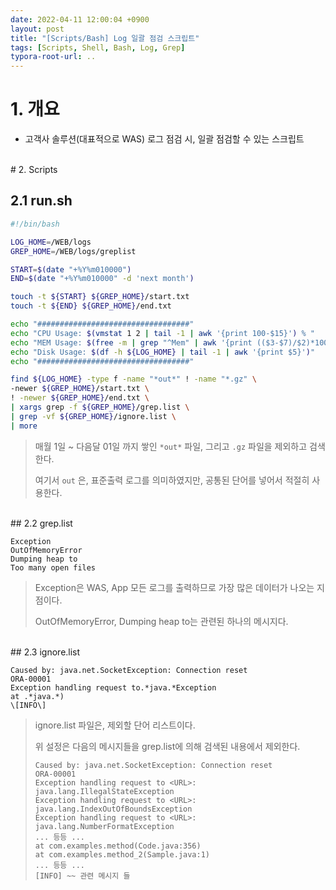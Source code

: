 ```yaml
---
date: 2022-04-11 12:00:04 +0900
layout: post
title: "[Scripts/Bash] Log 일괄 점검 스크립트"
tags: [Scripts, Shell, Bash, Log, Grep]
typora-root-url: ..
---
```


# 1. 개요

* 고객사 솔루션(대표적으로 WAS) 로그 점검 시, 일괄 점검할 수 있는 스크립트

<br>
# 2. Scripts

## 2.1 run.sh

```bash
#!/bin/bash

LOG_HOME=/WEB/logs
GREP_HOME=/WEB/logs/greplist

START=$(date "+%Y%m010000")
END=$(date "+%Y%m010000" -d 'next month')

touch -t ${START} ${GREP_HOME}/start.txt
touch -t ${END} ${GREP_HOME}/end.txt

echo "##################################"
echo "CPU Usage: $(vmstat 1 2 | tail -1 | awk '{print 100-$15}') % "
echo "MEM Usage: $(free -m | grep "^Mem" | awk '{print (($3-$7)/$2)*100}') % "
echo "Disk Usage: $(df -h ${LOG_HOME} | tail -1 | awk '{print $5}')"
echo "##################################"

find ${LOG_HOME} -type f -name "*out*" ! -name "*.gz" \
-newer ${GREP_HOME}/start.txt \
! -newer ${GREP_HOME}/end.txt \
| xargs grep -f ${GREP_HOME}/grep.list \
| grep -vf ${GREP_HOME}/ignore.list \
| more
```

> 매월 1일 ~ 다음달 01일 까지 쌓인 `*out*` 파일, 그리고 `.gz` 파일을 제외하고 검색한다.
>
> 여기서 `out` 은, 표준출력 로그를 의미하였지만, 공통된 단어를 넣어서 적절히 사용한다.

<br>
## 2.2 grep.list

```
Exception
OutOfMemoryError
Dumping heap to
Too many open files
```

> Exception은 WAS, App 모든 로그를 출력하므로 가장 많은 데이터가 나오는 지점이다.
>
> OutOfMemoryError, Dumping heap to는 관련된 하나의 메시지다.

<br>
## 2.3 ignore.list

```
Caused by: java.net.SocketException: Connection reset
ORA-00001
Exception handling request to.*java.*Exception
at .*java.*)
\[INFO\]
```

> ignore.list 파일은, 제외할 단어 리스트이다.
>
> 위 설정은 다음의 메시지들을 grep.list에 의해 검색된 내용에서 제외한다.
>
> ```
> Caused by: java.net.SocketException: Connection reset
> ORA-00001
> Exception handling request to <URL>: java.lang.IllegalStateException
> Exception handling request to <URL>: java.lang.IndexOutOfBoundsException
> Exception handling request to <URL>: java.lang.NumberFormatException
> ... 등등 ...
> at com.examples.method(Code.java:356)
> at com.examples.method_2(Sample.java:1)
> ... 등등 ...
> [INFO] ~~ 관련 메시지 들

<br>

